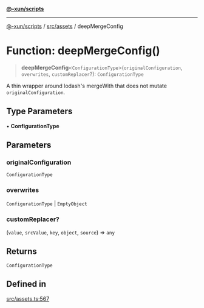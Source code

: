 [**@-xun/scripts**](../../../README.md)

***

[@-xun/scripts](../../../README.md) / [src/assets](../README.md) / deepMergeConfig

# Function: deepMergeConfig()

> **deepMergeConfig**\<`ConfigurationType`\>(`originalConfiguration`, `overwrites`, `customReplacer`?): `ConfigurationType`

A thin wrapper around lodash's mergeWith that does not mutate
`originalConfiguration`.

## Type Parameters

• **ConfigurationType**

## Parameters

### originalConfiguration

`ConfigurationType`

### overwrites

`ConfigurationType` | `EmptyObject`

### customReplacer?

(`value`, `srcValue`, `key`, `object`, `source`) => `any`

## Returns

`ConfigurationType`

## Defined in

[src/assets.ts:567](https://github.com/Xunnamius/xscripts/blob/f7b55e778c8646134a23d934fd2791d564a72b57/src/assets.ts#L567)

